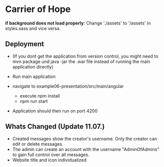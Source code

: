 # Carrier of Hope



**if background does not load properly**:  Change './assets' to '/assets' in styles.sass and vice versa. 



## Deployment
* (If you dont get the application from version control, you might need to mvn package und java -jar the .war file instead of running the main application directly)


* Run main application
* navigate to example06-presentation/src/main/angular 
    * execute npm install 
    * npm run start

* Application should then run on port 4200

## Whats Changed (Update 11.07.)
 * Created messages show the creator's username. Only the creator can edit or delete messages.
 * The admin can create an account with the username "AdminOfAdmins" to gain full control over all messages.
 * Website title and icon individualized